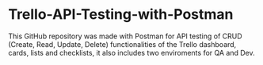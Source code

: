 # Trello-API-Testing-with-Postman
This GitHub repository was made with Postman for API testing of CRUD (Create, Read, Update, Delete) functionalities of the Trello dashboard, cards, lists and checklists, it also includes two enviroments for QA and Dev.
